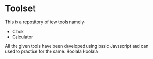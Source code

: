 # Toolset

This is a repository of few tools namely- 
- Clock
- Calculator

All the given tools have been developed using basic Javascript and can used to practice for the same.
Hoolala Hoolala